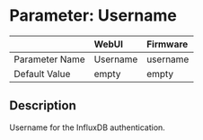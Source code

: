# Parameter: Username

|                   | WebUI               | Firmware
|:---               |:---                 |:----
| Parameter Name    | Username            | username
| Default Value     | empty               | empty


## Description

Username for the InfluxDB authentication.

